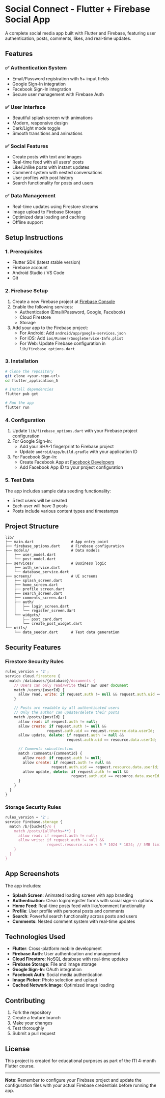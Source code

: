 # Social Connect - Flutter + Firebase Social App

A complete social media app built with Flutter and Firebase, featuring user authentication, posts, comments, likes, and real-time updates.

## Features

### ✅ Authentication System

- Email/Password registration with 5+ input fields
- Google Sign-In integration
- Facebook Sign-In integration
- Secure user management with Firebase Auth

### ✅ User Interface

- Beautiful splash screen with animations
- Modern, responsive design
- Dark/Light mode toggle
- Smooth transitions and animations

### ✅ Social Features

- Create posts with text and images
- Real-time feed with all users' posts
- Like/Unlike posts with instant updates
- Comment system with nested conversations
- User profiles with post history
- Search functionality for posts and users

### ✅ Data Management

- Real-time updates using Firestore streams
- Image upload to Firebase Storage
- Optimized data loading and caching
- Offline support

## Setup Instructions

### 1. Prerequisites

- Flutter SDK (latest stable version)
- Firebase account
- Android Studio / VS Code
- Git

### 2. Firebase Setup

1. Create a new Firebase project at [Firebase Console](https://console.firebase.google.com/)
2. Enable the following services:
   - Authentication (Email/Password, Google, Facebook)
   - Cloud Firestore
   - Storage
3. Add your app to the Firebase project:
   - For Android: Add `android/app/google-services.json`
   - For iOS: Add `ios/Runner/GoogleService-Info.plist`
   - For Web: Update Firebase configuration in `lib/firebase_options.dart`

### 3. Installation

```bash
# Clone the repository
git clone <your-repo-url>
cd flutter_application_5

# Install dependencies
flutter pub get

# Run the app
flutter run
```

### 4. Configuration

1. Update `lib/firebase_options.dart` with your Firebase project configuration
2. For Google Sign-In:
   - Add your SHA-1 fingerprint to Firebase project
   - Update `android/app/build.gradle` with your application ID
3. For Facebook Sign-In:
   - Create Facebook App at [Facebook Developers](https://developers.facebook.com/)
   - Add Facebook App ID to your project configuration

### 5. Test Data

The app includes sample data seeding functionality:

- 5 test users will be created
- Each user will have 3 posts
- Posts include various content types and timestamps

## Project Structure

```
lib/
├── main.dart                 # App entry point
├── firebase_options.dart     # Firebase configuration
├── models/                   # Data models
│   ├── user_model.dart
│   └── post_model.dart
├── services/                 # Business logic
│   ├── auth_service.dart
│   └── database_service.dart
├── screens/                  # UI screens
│   ├── splash_screen.dart
│   ├── home_screen.dart
│   ├── profile_screen.dart
│   ├── search_screen.dart
│   ├── comments_screen.dart
│   ├── auth/
│   │   ├── login_screen.dart
│   │   └── register_screen.dart
│   └── widgets/
│       ├── post_card.dart
│       └── create_post_widget.dart
└── utils/
    └── data_seeder.dart      # Test data generation
```

## Security Features

### Firestore Security Rules

```javascript
rules_version = '2';
service cloud.firestore {
  match /databases/{database}/documents {
    // Users can only read/write their own user document
    match /users/{userId} {
      allow read, write: if request.auth != null && request.auth.uid == userId;
    }

    // Posts are readable by all authenticated users
    // Only the author can update/delete their posts
    match /posts/{postId} {
      allow read: if request.auth != null;
      allow create: if request.auth != null &&
                   request.auth.uid == request.resource.data.userId;
      allow update, delete: if request.auth != null &&
                            request.auth.uid == resource.data.userId;

      // Comments subcollection
      match /comments/{commentId} {
        allow read: if request.auth != null;
        allow create: if request.auth != null &&
                     request.auth.uid == request.resource.data.userId;
        allow update, delete: if request.auth != null &&
                              request.auth.uid == resource.data.userId;
      }
    }
  }
}
```

### Storage Security Rules

```javascript
rules_version = '2';
service firebase.storage {
  match /b/{bucket}/o {
    match /posts/{allPaths=**} {
      allow read: if request.auth != null;
      allow write: if request.auth != null &&
                   request.resource.size < 5 * 1024 * 1024; // 5MB limit
    }
  }
}
```

## App Screenshots

The app includes:

- **Splash Screen**: Animated loading screen with app branding
- **Authentication**: Clean login/register forms with social sign-in options
- **Home Feed**: Real-time posts feed with like/comment functionality
- **Profile**: User profile with personal posts and comments
- **Search**: Powerful search functionality across posts and users
- **Comments**: Nested comment system with real-time updates

## Technologies Used

- **Flutter**: Cross-platform mobile development
- **Firebase Auth**: User authentication and management
- **Cloud Firestore**: NoSQL database with real-time updates
- **Firebase Storage**: File and image storage
- **Google Sign-In**: OAuth integration
- **Facebook Auth**: Social media authentication
- **Image Picker**: Photo selection and upload
- **Cached Network Image**: Optimized image loading

## Contributing

1. Fork the repository
2. Create a feature branch
3. Make your changes
4. Test thoroughly
5. Submit a pull request

## License

This project is created for educational purposes as part of the ITI 4-month Flutter course.

---

**Note**: Remember to configure your Firebase project and update the configuration files with your actual Firebase credentials before running the app.
